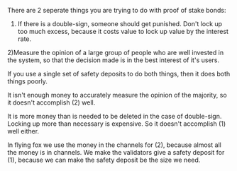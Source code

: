 There are 2 seperate things you are trying to do with proof of stake bonds:

1)  If there is a double-sign, someone should get punished. Don't lock up too much excess, because it costs value to lock up value by the interest rate.

2)Measure the opinion of a large group of people who are well invested in the system, so that the decision made is in the best interest of it's users.

If you use a single set of safety deposits to do both things, then it does both things poorly.

It isn't enough money to accurately measure the opinion of the majority, so it doesn't accomplish (2) well.

It is more money than is needed to be deleted in the case of double-sign. Locking up more than necessary is expensive. So it doesn't accomplish (1) well either.

In flying fox we use the money in the channels for (2), because almost all the money is in channels. We make the validators give a safety deposit for (1), because we can make the safety deposit be the size we need.